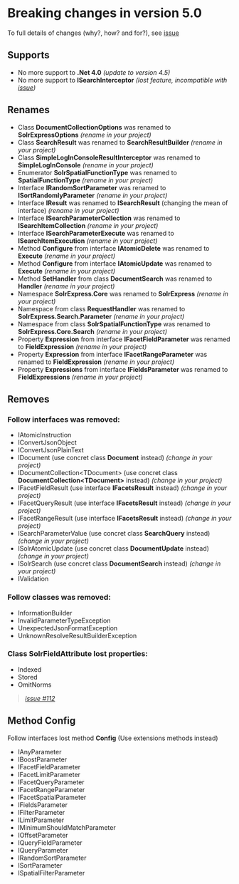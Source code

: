 # Breaking changes in version 5.0

To full details of changes (why?, how? and for?), see [issue](https://github.com/solr-express/solr-express/issues/187)

## Supports

* No more support to **.Net 4.0** *(update to version 4.5)*
* No more support to **ISearchInterceptor** *(lost feature, incompatible with [issue](https://github.com/solr-express/solr-express/issues/171))*

## Renames

* Class **DocumentCollectionOptions** was renamed to **SolrExpressOptions** *(rename in your project)*
* Class **SearchResult** was renamed to **SearchResultBuilder** *(rename in your project)*
* Class **SimpleLogInConsoleResultInterceptor** was renamed to **SimpleLogInConsole** *(rename in your project)*
* Enumerator **SolrSpatialFunctionType** was renamed to **SpatialFunctionType** *(rename in your project)*
* Interface **IRandomSortParameter** was renamed to **ISortRandomlyParameter** *(rename in your project)*
* Interface **IResult** was renamed to **ISearchResult** (changing the mean of interface) *(rename in your project)*
* Interface **ISearchParameterCollection** was renamed to **ISearchItemCollection** *(rename in your project)*
* Interface **ISearchParameterExecute** was renamed to **ISearchItemExecution** *(rename in your project)*
* Method **Configure** from interface **IAtomicDelete** was renamed to **Execute** *(rename in your project)*
* Method **Configure** from interface **IAtomicUpdate** was renamed to **Execute** *(rename in your project)*
* Method **SetHandler** from class **DocumentSearch** was renamed to **Handler** *(rename in your project)*
* Namespace **SolrExpress.Core** was renamed to **SolrExpress** *(rename in your project)*
* Namespace from class **RequestHandler** was renamed to **SolrExpress.Search.Parameter** *(rename in your project)*
* Namespace from class **SolrSpatialFunctionType** was renamed to **SolrExpress.Core.Search** *(rename in your project)*
* Property **Expression** from interface **IFacetFieldParameter** was renamed to **FieldExpression** *(rename in your project)*
* Property **Expression** from interface **IFacetRangeParameter** was renamed to **FieldExpression** *(rename in your project)*
* Property **Expressions** from interface **IFieldsParameter** was renamed to **FieldExpressions** *(rename in your project)*

## Removes

### Follow interfaces was removed:

* IAtomicInstruction
* IConvertJsonObject
* IConvertJsonPlainText
* IDocument (use concret class **Document** instead) *(change in your project)*
* IDocumentCollection\<TDocument\> (use concret class **DocumentCollection\<TDocument\>** instead) *(change in your project)*
* IFacetFieldResult (use interface **IFacetsResult** instead) *(change in your project)*
* IFacetQueryResult (use interface **IFacetsResult** instead) *(change in your project)*
* IFacetRangeResult (use interface **IFacetsResult** instead) *(change in your project)*
* ISearchParameterValue (use concret class **SearchQuery** instead) *(change in your project)*
* ISolrAtomicUpdate (use concret class **DocumentUpdate** instead) *(change in your project)*
* ISolrSearch (use concret class **DocumentSearch** instead) *(change in your project)*
* IValidation

### Follow classes was removed:

* InformationBuilder
* InvalidParameterTypeException
* UnexpectedJsonFormatException
* UnknownResolveResultBuilderException

### Class **SolrFieldAttribute** lost properties:

* Indexed
* Stored
* OmitNorms

 > *[issue #112](https://github.com/solr-express/solr-express/issues/112)*

## Method Config

Follow interfaces lost method **Config** (Use extensions methods instead)

* IAnyParameter
* IBoostParameter
* IFacetFieldParameter
* IFacetLimitParameter
* IFacetQueryParameter
* IFacetRangeParameter
* IFacetSpatialParameter
* IFieldsParameter
* IFilterParameter
* ILimitParameter
* IMinimumShouldMatchParameter
* IOffsetParameter
* IQueryFieldParameter
* IQueryParameter
* IRandomSortParameter
* ISortParameter
* ISpatialFilterParameter